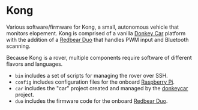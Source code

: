 # Kong

Various software/firmware for Kong, a small, autonomous vehicle that monitors elopement. Kong is comprised of a vanilla [Donkey Car][donkeycar] platform with the addition of a [Redbear Duo][redbear] that handles PWM input and Bluetooth scanning.

Because Kong is a rover, multiple components require software of different flavors and languages.

- `bin` includes a set of scripts for managing the rover over SSH.
- `config` includes configuration files for the onboard [Raspberry Pi][raspberrypi].
- `car` includes the "car" project created and managed by the [donkeycar][donkeycar-py] project.
- `duo` includes the firmware code for the onboard [Redbear Duo][redbear].

[donkeycar]: http://www.donkeycar.com/
[donkeycar-py]: https://github.com/wroscoe/donkey
[raspberrypi]: https://www.raspberrypi.org/
[redbear]: https://redbear.cc/duo
